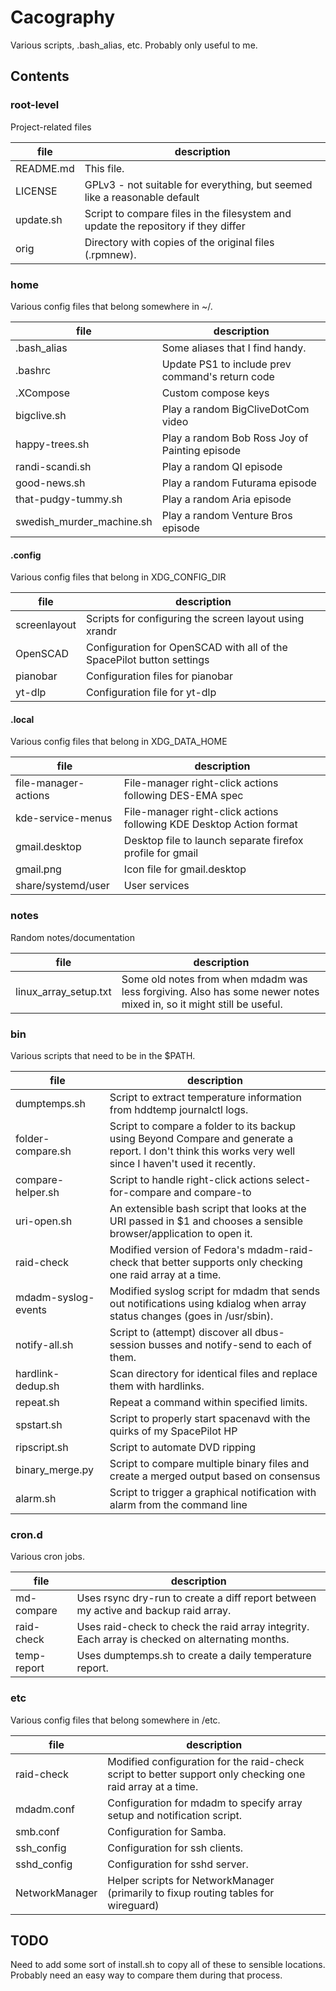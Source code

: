 # Cacography
Various scripts, .bash_alias, etc. Probably only useful to me.

## Contents

### root-level
Project-related files

file      | description
----------|------------
README.md | This file.
LICENSE   | GPLv3 - not suitable for everything, but seemed like a reasonable default
update.sh | Script to compare files in the filesystem and update the repository if they differ
orig      | Directory with copies of the original files (.rpmnew).

### home
Various config files that belong somewhere in ~/.

file                      | description
--------------------------|------------
.bash_alias               | Some aliases that I find handy.
.bashrc                   | Update PS1 to include prev command's return code
.XCompose                 | Custom compose keys
bigclive.sh               | Play a random BigCliveDotCom video
happy-trees.sh            | Play a random Bob Ross Joy of Painting episode
randi-scandi.sh           | Play a random QI episode
good-news.sh              | Play a random Futurama episode
that-pudgy-tummy.sh       | Play a random Aria episode
swedish_murder_machine.sh | Play a random Venture Bros episode

#### .config
Various config files that belong in XDG_CONFIG_DIR

file              | description
------------------|------------
screenlayout      | Scripts for configuring the screen layout using xrandr
OpenSCAD          | Configuration for OpenSCAD with all of the SpacePilot button settings
pianobar          | Configuration files for pianobar
yt-dlp            | Configuration file for yt-dlp

#### .local
Various config files that belong in XDG_DATA_HOME

file                 | description
---------------------|------------
file-manager-actions | File-manager right-click actions following DES-EMA spec
kde-service-menus    | File-manager right-click actions following KDE Desktop Action format
gmail.desktop        | Desktop file to launch separate firefox profile for gmail
gmail.png            | Icon file for gmail.desktop
share/systemd/user   | User services

### notes
Random notes/documentation

file                  | description
----------------------|------------
linux_array_setup.txt | Some old notes from when mdadm was less forgiving. Also has some newer notes mixed in, so it might still be useful.

### bin
Various scripts that need to be in the $PATH.

file                | description
--------------------|------------
dumptemps.sh        | Script to extract temperature information from hddtemp journalctl logs.
folder-compare.sh   | Script to compare a folder to its backup using Beyond Compare and generate a report. I don't think this works very well since I haven't used it recently.
compare-helper.sh   | Script to handle right-click actions select-for-compare and compare-to
uri-open.sh         | An extensible bash script that looks at the URI passed in $1 and chooses a sensible browser/application to open it.
raid-check          | Modified version of Fedora's mdadm-raid-check that better supports only checking one raid array at a time.
mdadm-syslog-events | Modified syslog script for mdadm that sends out notifications using kdialog when array status changes (goes in /usr/sbin).
notify-all.sh       | Script to (attempt) discover all dbus-session busses and notify-send to each of them.
hardlink-dedup.sh   | Scan directory for identical files and replace them with hardlinks.
repeat.sh           | Repeat a command within specified limits.
spstart.sh          | Script to properly start spacenavd with the quirks of my SpacePilot HP
ripscript.sh        | Script to automate DVD ripping
binary_merge.py     | Script to compare multiple binary files and create a merged output based on consensus
alarm.sh            | Script to trigger a graphical notification with alarm from the command line

### cron.d
Various cron jobs.

file        | description
------------|------------
md-compare  | Uses rsync dry-run to create a diff report between my active and backup raid array.
raid-check  | Uses raid-check to check the raid array integrity. Each array is checked on alternating months.
temp-report | Uses dumptemps.sh to create a daily temperature report.

### etc
Various config files that belong somewhere in /etc.

file           | description
---------------|------------
raid-check     | Modified configuration for the raid-check script to better support only checking one raid array at a time.
mdadm.conf     | Configuration for mdadm to specify array setup and notification script.
smb.conf       | Configuration for Samba.
ssh_config     | Configuration for ssh clients.
sshd_config    | Configuration for sshd server.
NetworkManager | Helper scripts for NetworkManager (primarily to fixup routing tables for wireguard)

## TODO
Need to add some sort of install.sh to copy all of these to sensible locations.
Probably need an easy way to compare them during that process.
